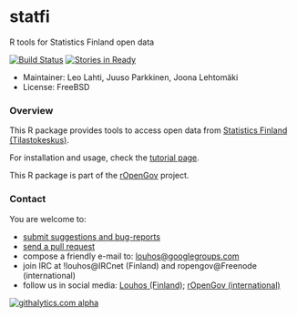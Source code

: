 statfi
======

R tools for Statistics Finland open data

[![Build Status](https://api.travis-ci.org/rOpenGov/statfi.png)](https://travis-ci.org/rOpenGov/statfi)
[![Stories in Ready](https://badge.waffle.io/ropengov/statfi.png?label=TODO)](http://waffle.io/ropengov/statfi)

+ Maintainer: Leo Lahti, Juuso Parkkinen, Joona Lehtomäki
+ License: FreeBSD


### Overview

This R package provides tools to access open data from [Statistics
Finland
(Tilastokeskus)](http://www.stat.fi/tup/tilastotietokannat/index_fi.html).

For installation and usage, check the [tutorial
page](https://github.com/rOpenGov/statfi/blob/master/vignettes/statfi_tutorial.md).  

This R package is part of the [rOpenGov](http://ropengov.github.io) project.

### Contact
  
  You are welcome to:

  * [submit suggestions and bug-reports](https://github.com/ropengov/statfi/issues)
  * [send a pull request](https://github.com/ropengov/statfi/)
  * compose a friendly e-mail to: louhos@googlegroups.com
  * join IRC at !louhos@IRCnet (Finland) and ropengov@Freenode (international)
  * follow us in social media: [Louhos (Finland)](http://louhos.github.com/contact.html); [rOpenGov (international)](http://ropengov.github.io/contribute/)

  
[![githalytics.com alpha](https://cruel-carlota.pagodabox.com/d1e28e966fd1ba6169a627f7344e25db "githalytics.com")](http://githalytics.com/rOpenGov/statfi)

